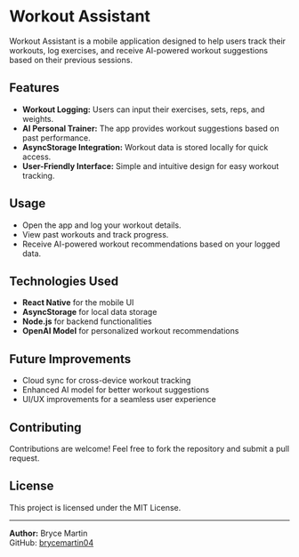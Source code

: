 # Workout Assistant

Workout Assistant is a mobile application designed to help users track their workouts, log exercises, and receive AI-powered workout suggestions based on their previous sessions.

## Features
- **Workout Logging:** Users can input their exercises, sets, reps, and weights.
- **AI Personal Trainer:** The app provides workout suggestions based on past performance.
- **AsyncStorage Integration:** Workout data is stored locally for quick access.
- **User-Friendly Interface:** Simple and intuitive design for easy workout tracking.

## Usage
- Open the app and log your workout details.
- View past workouts and track progress.
- Receive AI-powered workout recommendations based on your logged data.

## Technologies Used
- **React Native** for the mobile UI
- **AsyncStorage** for local data storage
- **Node.js** for backend functionalities
- **OpenAI Model** for personalized workout recommendations

## Future Improvements
- Cloud sync for cross-device workout tracking
- Enhanced AI model for better workout suggestions
- UI/UX improvements for a seamless user experience

## Contributing
Contributions are welcome! Feel free to fork the repository and submit a pull request.

## License
This project is licensed under the MIT License.

---
**Author:** Bryce Martin  
GitHub: [brycemartin04](https://github.com/brycemartin04)

